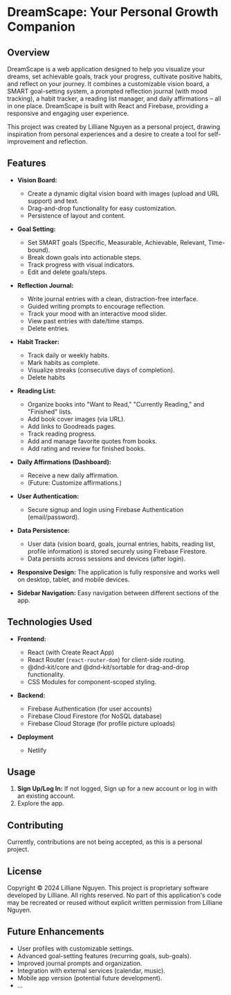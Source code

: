 # DreamScape: Your Personal Growth Companion

## Overview

DreamScape is a web application designed to help you visualize your dreams, set achievable goals, track your progress, cultivate positive habits, and reflect on your journey.  It combines a customizable vision board, a SMART goal-setting system, a prompted reflection journal (with mood tracking), a habit tracker, a reading list manager, and daily affirmations – all in one place.  DreamScape is built with React and Firebase, providing a responsive and engaging user experience.

This project was created by Lilliane Nguyen as a personal project, drawing inspiration from personal experiences and a desire to create a tool for self-improvement and reflection.

## Features

*   **Vision Board:**
    *   Create a dynamic digital vision board with images (upload and URL support) and text.
    *   Drag-and-drop functionality for easy customization.
    *   Persistence of layout and content.

*   **Goal Setting:**
    *   Set SMART goals (Specific, Measurable, Achievable, Relevant, Time-bound).
    *   Break down goals into actionable steps.
    *   Track progress with visual indicators.
    *   Edit and delete goals/steps.

*   **Reflection Journal:**
    *   Write journal entries with a clean, distraction-free interface.
    *   Guided writing prompts to encourage reflection.
    *   Track your mood with an interactive mood slider.
    *   View past entries with date/time stamps.
    *   Delete entries.

*   **Habit Tracker:**
    *   Track daily or weekly habits.
    *   Mark habits as complete.
    *   Visualize streaks (consecutive days of completion).
    *   Delete habits

*   **Reading List:**
    *   Organize books into "Want to Read," "Currently Reading," and "Finished" lists.
    *   Add book cover images (via URL).
    *   Add links to Goodreads pages.
    *   Track reading progress.
    *   Add and manage favorite quotes from books.
    *   Add rating and review for finished books.

*   **Daily Affirmations (Dashboard):**
    *   Receive a new daily affirmation.
    *   (Future: Customize affirmations.)

*   **User Authentication:**
    *   Secure signup and login using Firebase Authentication (email/password).

*   **Data Persistence:**
    *   User data (vision board, goals, journal entries, habits, reading list, profile information) is stored securely using Firebase Firestore.
    *   Data persists across sessions and devices (after login).

*   **Responsive Design:** The application is fully responsive and works well on desktop, tablet, and mobile devices.

*   **Sidebar Navigation:** Easy navigation between different sections of the app.

## Technologies Used

*   **Frontend:**
    *   React (with Create React App)
    *   React Router (`react-router-dom`) for client-side routing.
    *   @dnd-kit/core and @dnd-kit/sortable for drag-and-drop functionality.
    *   CSS Modules for component-scoped styling.

*   **Backend:**
    *   Firebase Authentication (for user accounts)
    *   Firebase Cloud Firestore (for NoSQL database)
    *   Firebase Cloud Storage (for profile picture uploads)

* **Deployment**
    * Netlify

## Usage

1. **Sign Up/Log In:** If not logged, Sign up for a new account or log in with an existing account.
2. Explore the app.

## Contributing

Currently, contributions are not being accepted, as this is a personal project. 

## License

Copyright © 2024 Lilliane Nguyen.
This project is proprietary software developed by Lilliane. All rights reserved.
No part of this application's code may be recreated or reused without explicit written permission from Lilliane Nguyen.

## Future Enhancements

*   User profiles with customizable settings.
*   Advanced goal-setting features (recurring goals, sub-goals).
*   Improved journal prompts and organization.
*   Integration with external services (calendar, music).
*   Mobile app version (potential future development).
*   ...
